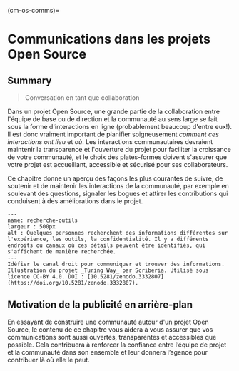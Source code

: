(cm-os-comms)=
# Communications dans les projets Open Source

## Summary

> Conversation en tant que collaboration

Dans un projet Open Source, une grande partie de la collaboration entre l'équipe de base ou de direction et la communauté au sens large se fait sous la forme d'interactions en ligne (probablement beaucoup d'entre eux!). Il est donc vraiment important de planifier soigneusement _comment ces interactions ont lieu_ et _où_. Les interactions communautaires devraient maintenir la transparence et l'ouverture du projet pour faciliter la croissance de votre communauté, et le choix des plates-formes doivent s'assurer que votre projet est accueillant, accessible et sécurisé pour ses collaborateurs.

Ce chapitre donne un aperçu des façons les plus courantes de suivre, de soutenir et de maintenir les interactions de la communauté, par exemple en soulevant des questions, signaler les bogues et attirer les contributions qui conduisent à des améliorations dans le projet.

```{figure} ../figures/research-tools.jpg
---
name: recherche-outils
largeur : 500px
alt : Quelques personnes recherchent des informations différentes sur l'expérience, les outils, la confidentialité. Il y a différents endroits ou canaux où ces détails peuvent être identifiés, qui s'affichent de manière recherchée.
---
Idéfier le canal droit pour communiquer et trouver des informations. Illustration du projet _Turing Way_ par Scriberia. Utilisé sous licence CC-BY 4.0. DOI : [10.5281/zenodo.3332807](https://doi.org/10.5281/zenodo.3332807).
```

## Motivation de la publicité en arrière-plan

En essayant de construire une communauté autour d'un projet Open Source, le contenu de ce chapitre vous aidera à vous assurer que vos communications sont aussi ouvertes, transparentes et accessibles que possible. Cela contribuera à renforcer la confiance entre l’équipe de projet et la communauté dans son ensemble et leur donnera l’agence pour contribuer là où elle le peut.
